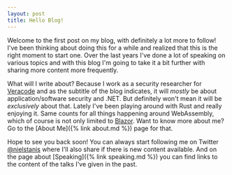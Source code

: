 ```yaml
---
layout: post
title: Hello Blog!
---
```


Welcome to the first post on my blog, with definitely a lot more to follow! I've been thinking about doing this for a while and realized that this is the right moment to start one. Over the last years I've done a lot of speaking on various topics and with this blog I'm going to take it a bit further with sharing more content more frequently. 

What will I write about? Because I work as a security researcher for [Veracode](https://www.veracode.com) and as the subtitle of the blog indicates, it will _mostly_ be about application/software security and .NET. But definitely won't mean it will be _exclusively_ about that. Lately I've been playing around with Rust and really enjoying it. Same counts for all things happening around WebAssembly, which of course is not only limited to [Blazor](https://dotnet.microsoft.com/apps/aspnet/web-apps/blazor). Want to know more about me? Go to the [About Me]({% link about.md %}) page for that.

Hope to see you back soon! You can always start following me on Twitter [@nielstanis](https://twitter.com/nielstanis) where I'll also share if there is new content available. And on the page about [Speaking]({% link speaking.md %}) you can find links to the content of the talks I've given in the past.
